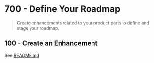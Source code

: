 # 700 - Define Your Roadmap

> Create enhancements related to your product parts to define and stage your roadmap.

## 100 - Create an Enhancement

See [README.md](./100/README.md)

